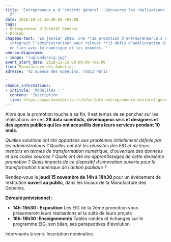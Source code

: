 ```yaml
---
title: 'Entrepreneur.e d''intérêt général : Découvrez les réalisations de la promo
  2'
date: 2018-10-31 10:40:00 +01:00
tags:
- Entrepreneur d'Intérêt Général
- Etalab
chapeau-text: 'En janvier 2018, une **2e promotion d’entrepreneur.e.s d’intérêt général**
  intégrait l’administration* pour relever **13 défis d’amélioration du service public**
  en lien avec le numérique et les données. '
une-ou-diaporama:
- image: "/uploads/eig.jpg"
event_start_date: 2018-11-15 00:00:00 +01:00
lieu: Manufacture des Gobelins
adresse: '42 avenue des Gobelins, 75013 Paris

'
champs_informations:
- intitule: 'Modalités : '
  contenu: 'Inscription '
  lien: https://www.eventbrite.fr/e/billets-entrepreneure-dinteret-general-decouvrez-les-realisations-de-la-promo-2-51705495529
---
```


Alors que la promotion touche à sa fin, il est temps de se pencher sur les réalisations de ces **28 data scientists, développeur.se.s et designers et des agents publics qui les ont accueillis dans leurs services pendant 10 mois.**

*Quelles solutions ont été apportées aux problèmes initialement définis par les administrations ? Quelles ont été les réussites des EIG et de leurs mentors en termes de transformation numérique, d'ouverture des données et des codes sources ? Quels ont été les apprentissages de cette deuxième promotion ? Quels impacts de ce dispositif d'innovation ouverte pour la transformation numérique de l'action publique ?*


Rendez-vous le **jeudi 15 novembre de 14h à 18h30** pour un événement de restitution **ouvert au public**, dans les locaux de la Manufacture des Gobelins.

**Déroulé prévisionnel :** 
* **14h-15h30 : Exposition** 
Les EIG de la 2ème promotion vous présenteront leurs réalisations et la suite de leurs projets
* **16h-18h30 :Enseignements** 
Tables rondes et échanges sur le programme EIG, son bilan, ses perspectives d'évolution

Intervnants à venir. Inscription nominative.
